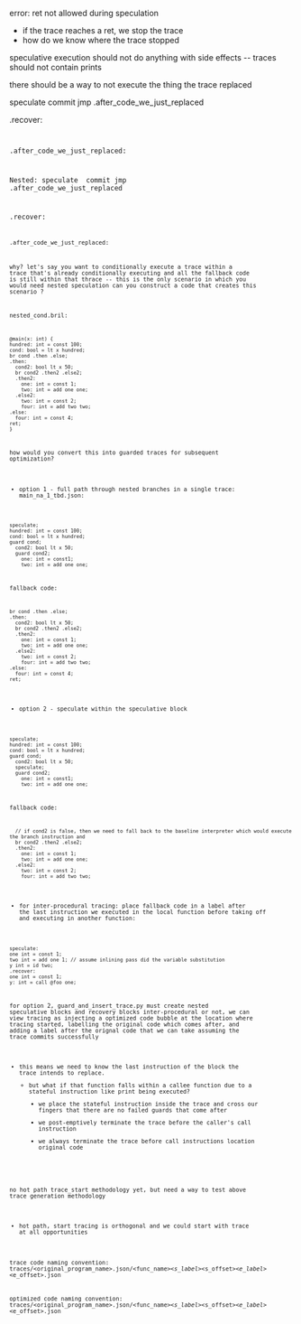 error: ret not allowed during speculation
* if the trace reaches a ret, we stop the trace
* how do we know where the trace stopped

speculative execution should not do anything with side effects -- traces should not contain prints

there should be a way to not execute the thing the trace replaced

speculate
<trace for code we just replaced>
commit
jmp .after_code_we_just_replaced

.recover:
<code we just replaced>

.after_code_we_just_replaced:

Nested:
speculate
<trace for code we just replaced>
commit
jmp .after_code_we_just_replaced

.recover:
<code we just replaced>

.after_code_we_just_replaced:

why?
let's say you want to conditionally execute a trace within a trace that's already conditionally executing and all the fallback code is still within that thrace -- this is the only scenario in which you would need nested speculation
can you construct a code that creates this scenario ?

nested_cond.bril:
```
@main(x: int) {
hundred: int = const 100;
cond: bool = lt x hundred;
br cond .then .else;
.then:
  cond2: bool lt x 50;
  br cond2 .then2 .else2;
  .then2:
    one: int = const 1;
    two: int = add one one;
  .else2:
    two: int = const 2;
    four: int = add two two;
.else:
  four: int = const 4;
ret;
}
```

how would you convert this into guarded traces for subsequent optimization?

* option 1 - full path through nested branches in a single trace:
main_na_1_tbd.json:
```
speculate;
hundred: int = const 100;
cond: bool = lt x hundred;
guard cond;
  cond2: bool lt x 50;
  guard cond2;
    one: int = const1;
    two: int = add one one;
```
fallback code:
```
br cond .then .else;
.then:
  cond2: bool lt x 50;
  br cond2 .then2 .else2;
  .then2:
    one: int = const 1;
    two: int = add one one;
  .else2:
    two: int = const 2;
    four: int = add two two;
.else:
  four: int = const 4;
ret;
```

* option 2 - speculate within the speculative block
```
speculate;
hundred: int = const 100;
cond: bool = lt x hundred;
guard cond;
  cond2: bool lt x 50;
  speculate;
  guard cond2;
    one: int = const1;
    two: int = add one one;
```
fallback code:
```
  // if cond2 is false, then we need to fall back to the baseline interpreter which would execute the branch instruction and
  br cond2 .then2 .else2;
  .then2:
    one: int = const 1;
    two: int = add one one;
  .else2:
    two: int = const 2;
    four: int = add two two;
```

* for inter-procedural tracing: place fallback code in a label after the last instruction we executed in the local function before taking off and executing in another function:
```
speculate:
one int = const 1;
two int = add one 1; // assume inlining pass did the variable substitution
y int = id two;
.recover:
one int = const 1;
y: int = call @foo one;
```

for option 2, guard_and_insert_trace.py must create nested speculative blocks and recovery blocks
inter-procedural or not, we can view tracing as injecting a optimized code bubble at the location where tracing started, labelling the original code which comes after, and adding a label after the orignal code that we can take assuming the trace commits successfully
* this means we need to know the last instruction of the block the trace intends to replace.
  * but what if that function falls within a callee function due to a stateful instruction like print being executed?
    * we place the stateful instruction inside the trace and cross our fingers that there are no failed guards that come after
    * we post-emptively terminate the trace before the caller's call instruction
    * we always terminate the trace before call instructions
 location original code

no hot path trace_start methodology yet, but need a way to test above trace generation methodology
* hot path, start tracing is orthogonal and we could start with trace at all opportunities


trace code naming convention:
traces/<original_program_name>.json/<func_name>_<s_label>_<s_offset>_<e_label>_<e_offset>.json

optimized code naming convention:
traces/<original_program_name>.json/<func_name>_<s_label>_<s_offset>_<e_label>_<e_offset>.json
